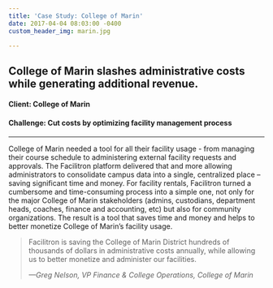 ```yaml
---
title: 'Case Study: College of Marin'
date: 2017-04-04 08:03:00 -0400
custom_header_img: marin.jpg

---
```

## College of Marin slashes administrative costs while generating additional revenue.
#### Client: College of Marin
#### Challenge: Cut costs by optimizing facility management process

---

College of Marin needed a tool for all their facility usage - from managing their course schedule to administering external facility requests and approvals. The Facilitron platform delivered that and more allowing administrators to consolidate campus data into a single, centralized place – saving significant time and money. For facility rentals, Facilitron turned a cumbersome and time-consuming process into a simple one, not only for the major College of Marin stakeholders (admins, custodians, department heads, coaches, finance and accounting, etc) but also for community organizations. The result is a tool that saves time and money and helps to better monetize College of Marin’s facility usage.

> Facilitron is saving the College of Marin District hundreds of thousands of dollars in administrative costs annually, while allowing us to better monetize and administer our facilities.
>
> <cite>&mdash;Greg Nelson, VP Finance & College Operations, College of Marin</cite>
